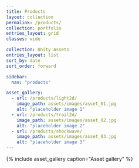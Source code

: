 ```yaml
---
title: Products
layout: collection
permalink: /products/
collection: portfolio
entries_layout: grid
classes: wide

collection: Unity Assets
entries_layout: list
sort_by: date
sort_order: forward

sidebar: 
  nav: "products"

asset_gallery:
  - url: /products/light2d/
    image_path: assets/images/asset_01.jpg
    alt: "placeholder image 1"
  - url: /products/trail2d/
    image_path: assets/images/asset_02.jpg
    alt: "placeholder image 2"
  - url: /products/shockwave/
    image_path: assets/images/asset_03.jpg
    alt: "placeholder image 3"
---
```


{% include asset_gallery caption="Asset gallery" %}